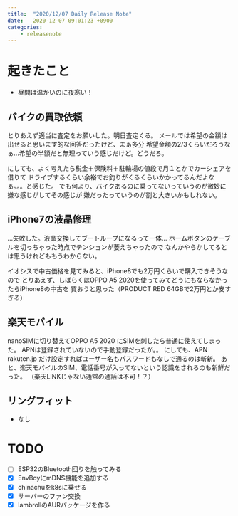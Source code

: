 ```yaml
---
title:  "2020/12/07 Daily Release Note"
date:   2020-12-07 09:01:23 +0900
categories:
	- releasenote
---
```

# 起きたこと

* 昼間は温かいのに夜寒い！

## バイクの買取依頼

とりあえず適当に査定をお願いした。明日査定くる。
メールでは希望の金額は出せると思います的な回答だったけど、まぁ多分
希望金額の2/3くらいだろうなぁ…希望の半額だと無理っていう感じだけど。どうだろ。

にしても、よく考えたら税金＋保険料＋駐輪場の値段で月１とかでカーシェアを借りて
ドライブするくらい余裕でお釣りがくるくらいかかってるんだよなぁ。。。と感じた。
でも何より、バイクあるのに乗ってないっていうのが微妙に嫌な感じがしてその感じが
嫌だったっていうのが割と大きいかもしれない。

## iPhone7の液晶修理

…失敗した。液晶交換してブートループになるって一体…
ホームボタンのケーブルを切っちゃった時点でテンションが萎えちゃったので
なんかやらかしてるとは思うけれどももうわからない。

イオシスで中古価格を見てみると、iPhone8でも2万円くらいで購入できそうなので
とりあえず、しばらくはOPPO A5 2020を使ってみてどうにもならなかったらiPhone8の中古を
買おうと思った（PRODUCT RED 64GBで2万円とか安すぎる）

## 楽天モバイル

nanoSIMに切り替えてOPPO A5 2020 にSIMを刺したら普通に使えてしまった。
APNは登録されていないので手動登録だったが。。
にしても、APN rakuten.jp だけ設定すればユーザー名もパスワードもなしで通るのは斬新。
あと、楽天モバイルのSIM、電話番号が入ってないという認識をされるのも新鮮だった。
（楽天LINKじゃない通常の通話は不可！？）

## リングフィット

* なし

# TODO 

- [ ] ESP32のBluetooth回りを触ってみる
- [x] EnvBoyにmDNS機能を追加する
- [x] chinachuをk8sに乗せる
- [x] サーバーのファン交換
- [x] lambrollのAURパッケージを作る